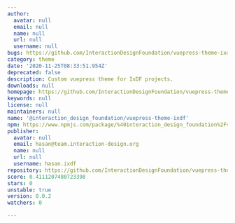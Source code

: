 ```yaml
---
author:
  avatar: null
  email: null
  name: null
  url: null
  username: null
bugs: https://github.com/InteractionDesignFoundation/vuepress-theme-ixdf/issues
category: theme
date: '2020-11-25T08:33:51.954Z'
deprecated: false
description: Custom vuepress theme for IxDF projects.
downloads: null
homepage: https://github.com/InteractionDesignFoundation/vuepress-theme-ixdf#readme
keywords: null
license: null
maintainers: null
name: '@interaction_design_foundation/vuepress-theme-ixdf'
npm: https://www.npmjs.com/package/%40interaction_design_foundation%2Fvuepress-theme-ixdf
publisher:
  avatar: null
  email: hasan@team.interaction-design.org
  name: null
  url: null
  username: hasan.ixdf
repository: https://github.com/InteractionDesignFoundation/vuepress-theme-ixdf
score: 0.4111207480723398
stars: 0
unstable: true
version: 0.0.2
watchers: 0

---
```


